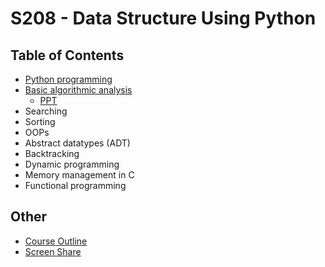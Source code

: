 # S208 - Data Structure Using Python

## Table of Contents
- [Python programming](/backgrounds/)
- [Basic algorithmic analysis](/algorithmic_analysis/)
    - [PPT](/algorithmic_analysis/PPT/)
- Searching
- Sorting
- OOPs
- Abstract datatypes (ADT)
- Backtracking
- Dynamic programming
- Memory management in C
- Functional programming

## Other
- [Course Outline](/CSE-S208-CourseOutline.pdf)
- [Screen Share](https://screensy.marijn.it/#MassiveBirdsProposeQuickly)